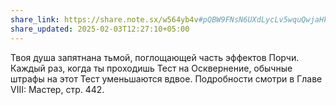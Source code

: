```yaml
---
share_link: https://share.note.sx/w564yb4v#pQBW9FNsN6UXdLycLv5wquQwjaHk/dnetuAiwwyYiFY
share_updated: 2025-02-03T12:27:10+05:00
---
```

Твоя душа запятнана тьмой, поглощающей часть эффектов Порчи. Каждый раз, когда ты проходишь Тест на Осквернение, обычные штрафы на этот Тест уменьшаются вдвое. Подробности смотри в Главе VIII: Мастер, стр. 442.